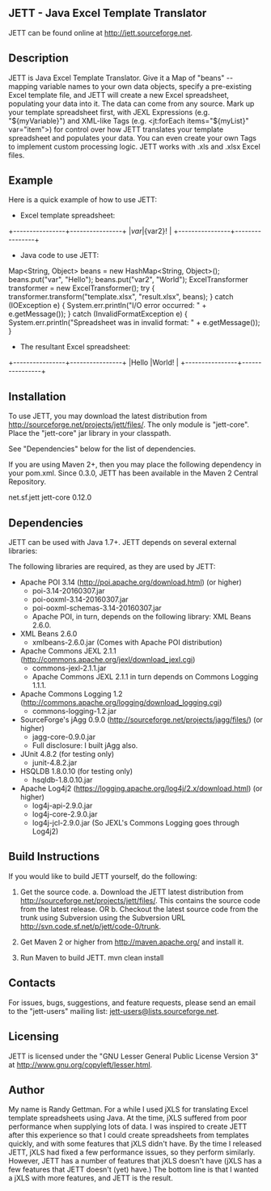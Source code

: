 JETT - Java Excel Template Translator
----------------

JETT can be found online at http://jett.sourceforge.net.

Description
----------------

JETT is Java Excel Template Translator.  Give it a Map of "beans" -- mapping
variable names to your own data objects, specify a pre-existing Excel template
file, and JETT will create a new Excel spreadsheet, populating your data into
it.  The data can come from any source.  Mark up your template spreadsheet
first, with JEXL Expressions (e.g. "${myVariable}") and XML-like Tags (e.g.
<jt:forEach items="${myList}" var="item">) for control over how JETT translates
your template spreadsheet and populates your data.  You can even create your
own Tags to implement custom processing logic.  JETT works with .xls and .xlsx
Excel files.

Example
----------------

Here is a quick example of how to use JETT:

- Excel template spreadsheet:

+----------------+----------------+
|${var}          |${var2}!        |
+----------------+----------------+

- Java code to use JETT:

Map<String, Object> beans = new HashMap<String, Object>();
beans.put("var", "Hello");
beans.put("var2", "World");
ExcelTransformer transformer = new ExcelTransformer();
try
{
   transformer.transform("template.xlsx", "result.xlsx", beans);
}
catch (IOException e)
{
   System.err.println("I/O error occurred: " + e.getMessage());
}
catch (InvalidFormatException e)
{
   System.err.println("Spreadsheet was in invalid format: " + e.getMessage());
}

- The resultant Excel spreadsheet:

+----------------+----------------+
|Hello           |World!          |
+----------------+----------------+

Installation
----------------

To use JETT, you may download the latest distribution from
http://sourceforge.net/projects/jett/files/.  The only module is "jett-core".
Place the "jett-core" jar library in your classpath.

See "Dependencies" below for the list of dependencies.

If you are using Maven 2+, then you may place the following dependency in your
pom.xml.  Since 0.3.0, JETT has been available in the Maven 2 Central
Repository.

<dependency>
    <groupId>net.sf.jett</groupId>
    <artifactId>jett-core</artifactId>
    <version>0.12.0</version>
</dependency>

Dependencies
----------------

JETT can be used with Java 1.7+.  JETT depends on several external libraries:

The following libraries are required, as they are used by JETT:
- Apache POI 3.14 (http://poi.apache.org/download.html) (or higher)
   - poi-3.14-20160307.jar
   - poi-ooxml-3.14-20160307.jar
   - poi-ooxml-schemas-3.14-20160307.jar
   - Apache POI, in turn, depends on the following library: XML Beans 2.6.0.
- XML Beans 2.6.0
   - xmlbeans-2.6.0.jar (Comes with Apache POI distribution)
- Apache Commons JEXL 2.1.1 (http://commons.apache.org/jexl/download_jexl.cgi)
   - commons-jexl-2.1.1.jar
   - Apache Commons JEXL 2.1.1 in turn depends on Commons Logging 1.1.1.
- Apache Commons Logging 1.2 (http://commons.apache.org/logging/download_logging.cgi)
   - commons-logging-1.2.jar
- SourceForge's jAgg 0.9.0 (http://sourceforge.net/projects/jagg/files/) (or higher)
   - jagg-core-0.9.0.jar
   - Full disclosure: I built jAgg also.
- JUnit 4.8.2 (for testing only)
   - junit-4.8.2.jar
- HSQLDB 1.8.0.10 (for testing only)
   - hsqldb-1.8.0.10.jar
- Apache Log4j2 (https://logging.apache.org/log4j/2.x/download.html) (or higher)
   - log4j-api-2.9.0.jar
   - log4j-core-2.9.0.jar
   - log4j-jcl-2.9.0.jar (So JEXL's Commons Logging goes through Log4j2)

Build Instructions
----------------

If you would like to build JETT yourself, do the following:
1. Get the source code.
  a. Download the JETT latest distribution from
     http://sourceforge.net/projects/jett/files/.
     This contains the source code from the latest release.
  OR
  b. Checkout the latest source code from the trunk using Subversion using the
     Subversion URL http://svn.code.sf.net/p/jett/code-0/trunk.

2. Get Maven 2 or higher from http://maven.apache.org/ and install it.

3. Run Maven to build JETT.
   mvn clean install

Contacts
----------------

For issues, bugs, suggestions, and feature requests, please send an email to
the "jett-users" mailing list: jett-users@lists.sourceforge.net.

Licensing
----------------

JETT is licensed under the "GNU Lesser General Public License Version 3" at
http://www.gnu.org/copyleft/lesser.html.

Author
----------------

My name is Randy Gettman.  For a while I used jXLS for translating Excel
template spreadsheets using Java.  At the time, jXLS suffered from poor
performance when supplying lots of data.  I was inspired to create JETT after
this experience so that I could create spreadsheets from templates quickly, and
with some features that jXLS didn't have.  By the time I released JETT, jXLS
had fixed a few performance issues, so they perform similarly.  However, JETT
has a number of features that jXLS doesn't have (jXLS has a few features that
JETT doesn't (yet) have.)  The bottom line is that I wanted a jXLS with more
features, and JETT is the result.
